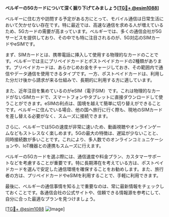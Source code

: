 **ベルギーの5Gカードについて深く掘り下げてみましょう[[TG💪+ @esim1088](https://t.me/s/esim1088)]**

ベルギーに住む方や訪問する予定がある方にとって、モバイル通信は日常生活において欠かせない存在です。特に最近では、高速な通信を求める人が増えているため、5Gカードの需要が高まっています。ベルギーでは、多くの通信会社が5Gサービスを提供しており、その中でも特に注目されるのが、5G対応のSIMカードやeSIMです。

まず、SIMカードとは、携帯電話に挿入して使用する物理的なカードのことです。ベルギーでは主にプリペイドカードとポストペイドカードの2種類があります。プリペイドカードは、あらかじめお金をチャージしておき、その範囲内で通信やデータ通信を使用できるタイプです。一方、ポストペイドカードは、利用した分だけ後から請求が来る仕組みで、長期的に利用する方に適しています。

また、近年注目を集めているのがeSIM（電子SIM）です。これは物理的なカードがないSIMカードで、スマートフォンやタブレットに直接ダウンロードして使うことができます。eSIMの利点は、国境を越えて簡単に切り替えができることです。ベルギーに住んでいる場合、他の国へ旅行に行く際も、現地のSIMカードを差し替える必要がなく、スムーズに接続できます。

さらに、ベルギーでは5Gの速度が非常に速いため、動画視聴やオンラインゲームなどもストレスなく楽しめます。5Gの最大の特徴は、遅延が少ないことと、同時接続数が多いことです。これにより、多人数でのオンラインコミュニケーションや、IoT機器との連携もスムーズに行えます。

ベルギーの5Gカードを選ぶ際には、通信速度や料金プラン、カスタマーサポートなどを考慮することが重要です。特に長期滞在を考えている方は、ポストペイドカードを選んで安定した通信環境を確保することをお勧めします。また、旅行者の方は、プリペイドカードやeSIMを利用することで、手軽に利用できます。

最後に、ベルギーの通信事情を知る上で重要なのは、常に最新情報をチェックしておくことです。各通信会社の公式サイトや、信頼できる情報源を参考にして、自分に合った最適なプランを見つけましょう。

[[TG💪+ @esim1088](https://t.me/s/esim1088) ![Image](https://i.postimg.cc/Y0z9fWf4/image.png)]